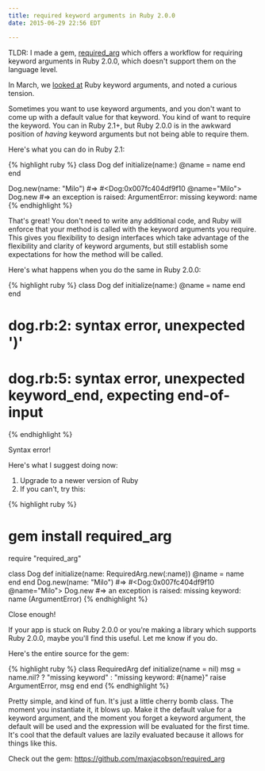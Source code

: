 ```yaml
---
title: required keyword arguments in Ruby 2.0.0
date: 2015-06-29 22:56 EDT

---
```


TLDR: I made a gem, [required_arg](https://github.com/maxjacobson/required_arg)
which offers a workflow for requiring keyword arguments in Ruby 2.0.0, which
doesn't support them on the language level.

In March, we [looked at][1] Ruby keyword arguments, and noted a curious tension.

[1]: /2015/ruby-keyword-arguments-arent-obvious/

Sometimes you want to use keyword arguments, and you don't want to come up with
a default value for that keyword. You kind of want to require the keyword. You
can in Ruby 2.1+, but Ruby 2.0.0 is in the awkward position of *having* keyword
arguments but not being able to require them.

Here's what you can do in Ruby 2.1:

{% highlight ruby %}
class Dog
  def initialize(name:)
    @name = name
  end
end

Dog.new(name: "Milo") #=> #<Dog:0x007fc404df9f10 @name="Milo">
Dog.new #=> an exception is raised: ArgumentError: missing keyword: name
{% endhighlight %}

That's great! You don't need to write any additional code, and Ruby will enforce
that your method is called with the keyword arguments you require. This gives
you flexibility to design interfaces which take advantage of the flexibility and
clarity of keyword arguments, but still establish some expectations for how the
method will be called.

Here's what happens when you do the same in Ruby 2.0.0:

{% highlight ruby %}
class Dog
  def initialize(name:)
    @name = name
  end
end
# dog.rb:2: syntax error, unexpected ')'
# dog.rb:5: syntax error, unexpected keyword_end, expecting end-of-input
{% endhighlight %}

Syntax error!

Here's what I suggest doing now:

1. Upgrade to a newer version of Ruby
1. If you can't, try this:

{% highlight ruby %}
# gem install required_arg
require "required_arg"

class Dog
  def initialize(name: RequiredArg.new(:name))
    @name = name
  end
end
Dog.new(name: "Milo") #=> #<Dog:0x007fc404df9f10 @name="Milo">
Dog.new #=> an exception is raised: missing keyword: name (ArgumentError)
{% endhighlight %}

Close enough!

If your app is stuck on Ruby 2.0.0 or you're making a library which supports
Ruby 2.0.0, maybe you'll find this useful. Let me know if you do.

Here's the entire source for the gem:

{% highlight ruby %}
class RequiredArg
  def initialize(name = nil)
    msg = name.nil? ? "missing keyword" : "missing keyword: #{name}"
    raise ArgumentError, msg
  end
end
{% endhighlight %}

Pretty simple, and kind of fun. It's just a little cherry bomb class. The moment
you instantiate it, it blows up. Make it the default value for a keyword
argument, and the moment you forget a keyword argument, the default will be used
and the expression will be evaluated for the first time. It's cool that the
default values are lazily evaluated because it allows for things like this.

Check out the gem: <https://github.com/maxjacobson/required_arg>
